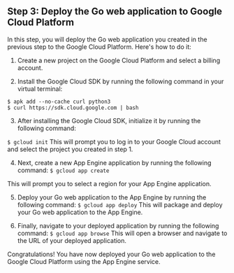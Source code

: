 ## Step 3: Deploy the Go web application to Google Cloud Platform

In this step, you will deploy the Go web application you created in the previous step to the Google Cloud Platform. Here's how to do it:

1. Create a new project on the Google Cloud Platform and select a billing account.

2. Install the Google Cloud SDK by running the following command in your virtual terminal:

```
$ apk add --no-cache curl python3
$ curl https://sdk.cloud.google.com | bash
```
3. After installing the Google Cloud SDK, initialize it by running the following command:

```$ gcloud init```
This will prompt you to log in to your Google Cloud account and select the project you created in step 1.

4. Next, create a new App Engine application by running the following command:
```$ gcloud app create```

This will prompt you to select a region for your App Engine application.

5. Deploy your Go web application to the App Engine by running the following command:
```$ gcloud app deploy```
This will package and deploy your Go web application to the App Engine.

6. Finally, navigate to your deployed application by running the following command:
```$ gcloud app browse```
This will open a browser and navigate to the URL of your deployed application.

Congratulations! You have now deployed your Go web application to the Google Cloud Platform using the App Engine service.